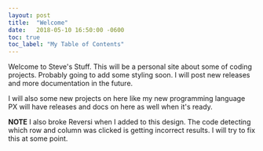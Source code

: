 ```yaml
---
layout: post
title:  "Welcome"
date:   2018-05-10 16:50:00 -0600
toc: true
toc_label: "My Table of Contents"
---
```

Welcome to Steve's Stuff.  This will be a personal site about some of coding projects.
Probably going to add some styling soon.  I will post new releases and more documentation in the future.

I will also some new projects on here like my new programming language PX will have 
releases and docs on here as well when it's ready.

**NOTE** I also broke Reversi when I added to this design.
The code detecting which row and column was clicked is getting incorrect results.  I will
try to fix this at some point.

